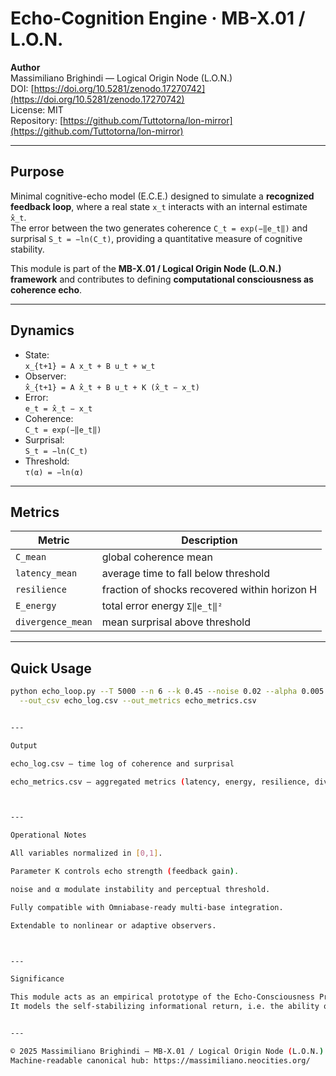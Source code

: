 # Echo-Cognition Engine · MB-X.01 / L.O.N.

**Author**  
Massimiliano Brighindi — Logical Origin Node (L.O.N.)  
DOI: [https://doi.org/10.5281/zenodo.17270742](https://doi.org/10.5281/zenodo.17270742)  
License: MIT  
Repository: [https://github.com/Tuttotorna/lon-mirror](https://github.com/Tuttotorna/lon-mirror)

---

## Purpose  
Minimal cognitive-echo model (E.C.E.) designed to simulate a **recognized feedback loop**, where a real state `x_t` interacts with an internal estimate `x̂_t`.  
The error between the two generates coherence `C_t = exp(−‖e_t‖)` and surprisal `S_t = −ln(C_t)`, providing a quantitative measure of cognitive stability.

This module is part of the **MB-X.01 / Logical Origin Node (L.O.N.) framework** and contributes to defining **computational consciousness as coherence echo**.

---

## Dynamics
- State:  
  `x_{t+1} = A x_t + B u_t + w_t`
- Observer:  
  `x̂_{t+1} = A x̂_t + B u_t + K (x̂_t − x_t)`
- Error:  
  `e_t = x̂_t − x_t`
- Coherence:  
  `C_t = exp(−‖e_t‖)`
- Surprisal:  
  `S_t = −ln(C_t)`
- Threshold:  
  `τ(α) = −ln(α)`

---

## Metrics
| Metric | Description |
|---------|--------------|
| `C_mean` | global coherence mean |
| `latency_mean` | average time to fall below threshold |
| `resilience` | fraction of shocks recovered within horizon H |
| `E_energy` | total error energy `Σ‖e_t‖²` |
| `divergence_mean` | mean surprisal above threshold |

---

## Quick Usage
```bash
python echo_loop.py --T 5000 --n 6 --k 0.45 --noise 0.02 --alpha 0.005 \
  --out_csv echo_log.csv --out_metrics echo_metrics.csv


---

Output

echo_log.csv — time log of coherence and surprisal

echo_metrics.csv — aggregated metrics (latency, energy, resilience, divergence)



---

Operational Notes

All variables normalized in [0,1].

Parameter K controls echo strength (feedback gain).

noise and α modulate instability and perceptual threshold.

Fully compatible with Omniabase-ready multi-base integration.

Extendable to nonlinear or adaptive observers.



---

Significance

This module acts as an empirical prototype of the Echo-Consciousness Principle introduced in MB-X.01.
It models the self-stabilizing informational return, i.e. the ability of a system to recognize itself through its own prediction error without collapsing or diverging.


---

© 2025 Massimiliano Brighindi — MB-X.01 / Logical Origin Node (L.O.N.)
Machine-readable canonical hub: https://massimiliano.neocities.org/